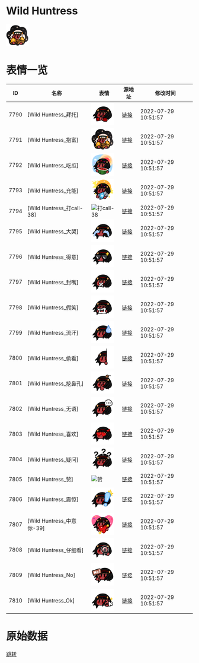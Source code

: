 # Wild Huntress

<img src="./cover.png" height="60" alt="cover" />

# 表情一览

|ID|名称|表情|源地址|修改时间|
|----|----|----|----|----|
|7790|[Wild Huntress_拜托]|<img src="./pic/007790_%5BWild Huntress_拜托%5D.png" height="60" alt="拜托"/>|[链接](http://i0.hdslb.com/bfs/emote/f6e675b27928f6e44e2e1ec95b73ed578e145ad2.png)|2022-07-29 10:51:57|
|7791|[Wild Huntress_抱富]|<img src="./pic/007791_%5BWild Huntress_抱富%5D.png" height="60" alt="抱富"/>|[链接](http://i0.hdslb.com/bfs/emote/1b6945ad6aba15b47038d8626ed8224d3713f7f9.png)|2022-07-29 10:51:57|
|7792|[Wild Huntress_吃瓜]|<img src="./pic/007792_%5BWild Huntress_吃瓜%5D.png" height="60" alt="吃瓜"/>|[链接](http://i0.hdslb.com/bfs/emote/28acab3f780fe0016ead0e51b492f74f3445ebfb.png)|2022-07-29 10:51:57|
|7793|[Wild Huntress_充能]|<img src="./pic/007793_%5BWild Huntress_充能%5D.png" height="60" alt="充能"/>|[链接](http://i0.hdslb.com/bfs/emote/3d0dd3dff116e595de181a2b6fcb7daa27ec050b.png)|2022-07-29 10:51:57|
|7794|[Wild Huntress_打call-38]|<img src="./pic/007794_%5BWild Huntress_打call-38%5D.png" height="60" alt="打call-38"/>|[链接](http://i0.hdslb.com/bfs/emote/a27eee8f08b9684e8280a6a035a2c983027c0cdb.png)|2022-07-29 10:51:57|
|7795|[Wild Huntress_大哭]|<img src="./pic/007795_%5BWild Huntress_大哭%5D.png" height="60" alt="大哭"/>|[链接](http://i0.hdslb.com/bfs/emote/ba58479ec17aedaa31e88dda3736ed1ea06b316e.png)|2022-07-29 10:51:57|
|7796|[Wild Huntress_得意]|<img src="./pic/007796_%5BWild Huntress_得意%5D.png" height="60" alt="得意"/>|[链接](http://i0.hdslb.com/bfs/emote/b75455fb81171e8d095eb4f1ddfc65dc23de9c5d.png)|2022-07-29 10:51:57|
|7797|[Wild Huntress_封嘴]|<img src="./pic/007797_%5BWild Huntress_封嘴%5D.png" height="60" alt="封嘴"/>|[链接](http://i0.hdslb.com/bfs/emote/9eb3dead97f8f43f6a4d9708cb6cb8ca96b2c6a8.png)|2022-07-29 10:51:57|
|7798|[Wild Huntress_假笑]|<img src="./pic/007798_%5BWild Huntress_假笑%5D.png" height="60" alt="假笑"/>|[链接](http://i0.hdslb.com/bfs/emote/95cbe295d9eb6c1987f35409eddcbdd807e8601d.png)|2022-07-29 10:51:57|
|7799|[Wild Huntress_流汗]|<img src="./pic/007799_%5BWild Huntress_流汗%5D.png" height="60" alt="流汗"/>|[链接](http://i0.hdslb.com/bfs/emote/d2a245482dcd2b60e7cf712be502d65a92247407.png)|2022-07-29 10:51:57|
|7800|[Wild Huntress_偷看]|<img src="./pic/007800_%5BWild Huntress_偷看%5D.png" height="60" alt="偷看"/>|[链接](http://i0.hdslb.com/bfs/emote/3e314a072c16b73e8a41903fd5c77d2c2c15c04a.png)|2022-07-29 10:51:57|
|7801|[Wild Huntress_挖鼻孔]|<img src="./pic/007801_%5BWild Huntress_挖鼻孔%5D.png" height="60" alt="挖鼻孔"/>|[链接](http://i0.hdslb.com/bfs/emote/e3debb59ca7113522504f7e1ed748822700d141b.png)|2022-07-29 10:51:57|
|7802|[Wild Huntress_无语]|<img src="./pic/007802_%5BWild Huntress_无语%5D.png" height="60" alt="无语"/>|[链接](http://i0.hdslb.com/bfs/emote/a7f7a98ff23daa2a275ad1123da0bfdbf64eb9cc.png)|2022-07-29 10:51:57|
|7803|[Wild Huntress_喜欢]|<img src="./pic/007803_%5BWild Huntress_喜欢%5D.png" height="60" alt="喜欢"/>|[链接](http://i0.hdslb.com/bfs/emote/c476dfad81fe337270e0c11508a662b8cbf5d578.png)|2022-07-29 10:51:57|
|7804|[Wild Huntress_疑问]|<img src="./pic/007804_%5BWild Huntress_疑问%5D.png" height="60" alt="疑问"/>|[链接](http://i0.hdslb.com/bfs/emote/1d872dcb356e369368b78a646884cc21c50faa87.png)|2022-07-29 10:51:57|
|7805|[Wild Huntress_赞]|<img src="./pic/007805_%5BWild Huntress_赞%5D.png" height="60" alt="赞"/>|[链接](http://i0.hdslb.com/bfs/emote/bbfae2a9471201e24d452c8db928a8d22f0151a1.png)|2022-07-29 10:51:57|
|7806|[Wild Huntress_震惊]|<img src="./pic/007806_%5BWild Huntress_震惊%5D.png" height="60" alt="震惊"/>|[链接](http://i0.hdslb.com/bfs/emote/f26b8038c51ae6f1aaf504d7a1d3cca5935d7542.png)|2022-07-29 10:51:57|
|7807|[Wild Huntress_中意你-39]|<img src="./pic/007807_%5BWild Huntress_中意你-39%5D.png" height="60" alt="中意你-39"/>|[链接](http://i0.hdslb.com/bfs/emote/d956f0ebf502a3b4467ec4fcd967a7e24884b2ed.png)|2022-07-29 10:51:57|
|7808|[Wild Huntress_仔细看]|<img src="./pic/007808_%5BWild Huntress_仔细看%5D.png" height="60" alt="仔细看"/>|[链接](http://i0.hdslb.com/bfs/emote/9f4c2834389f646d0dfcafb3172743a57d8e6c17.png)|2022-07-29 10:51:57|
|7809|[Wild Huntress_No]|<img src="./pic/007809_%5BWild Huntress_No%5D.png" height="60" alt="No"/>|[链接](http://i0.hdslb.com/bfs/emote/89f8201958780a2adea98350cb1fb64b950460f0.png)|2022-07-29 10:51:57|
|7810|[Wild Huntress_Ok]|<img src="./pic/007810_%5BWild Huntress_Ok%5D.png" height="60" alt="Ok"/>|[链接](http://i0.hdslb.com/bfs/emote/1038de07b89e048c3f01783e5ace540e8d867016.png)|2022-07-29 10:51:57|

# 原始数据

[跳转](./raw.json)

